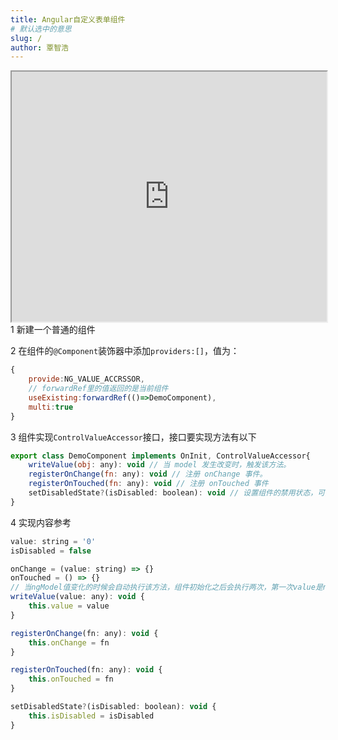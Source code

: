 ```yaml
---
title: Angular自定义表单组件
# 默认选中的意思
slug: /
author: 覃智浩
---
```


<iframe height="400px" width="100%" src="https://www.bilibili.com/"></iframe>
1 新建一个普通的组件

2 在组件的```@Component```装饰器中添加```providers:[]```，值为：

```javascript
{
	provide:NG_VALUE_ACCRSSOR,
	// forwardRef里的值返回的是当前组件
	useExisting:forwardRef(()=>DemoComponent),
	multi:true
}
```

3 组件实现```ControlValueAccessor```接口，接口要实现方法有以下

```javascript
export class DemoComponent implements OnInit, ControlValueAccessor{
    writeValue(obj: any): void // 当 model 发生改变时，触发该方法。
	registerOnChange(fn: any): void // 注册 onChange 事件。
	registerOnTouched(fn: any): void // 注册 onTouched 事件
	setDisabledState?(isDisabled: boolean): void // 设置组件的禁用状态，可选实现。 
}
```

4 实现内容参考

```javascript
value: string = '0'
isDisabled = false

onChange = (value: string) => {}
onTouched = () => {}
// 当ngModel值变化的时候会自动执行该方法，组件初始化之后会执行两次，第一次value是null，是个bug，官方不修复
writeValue(value: any): void {
	this.value = value
}

registerOnChange(fn: any): void {
	this.onChange = fn
}

registerOnTouched(fn: any): void {
	this.onTouched = fn
}

setDisabledState?(isDisabled: boolean): void {
	this.isDisabled = isDisabled
}
```

